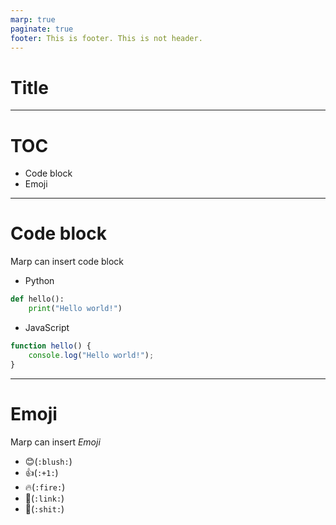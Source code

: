 ```yaml
---
marp: true
paginate: true
footer: This is footer. This is not header.
---
```

<!--
_class: lead
_paginate: false
_footer: ""
-->
# Title

---
# TOC

- Code block
- Emoji

---
# Code block
Marp can insert code block

- Python
```python
def hello():
    print("Hello world!")
```

- JavaScript
```javascript
function hello() {
    console.log("Hello world!");
}
```

---
# Emoji
Marp can insert *Emoji*
- :blush:(`:blush:`)
- :+1:(`:+1:`)
- :fire:(`:fire:`)
- :link:(`:link:`)
- :shit:(`:shit:`)
